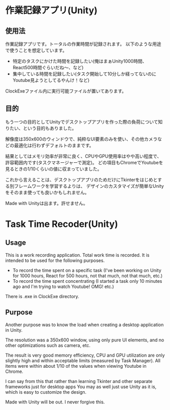 # 作業記録アプリ(Unity)

## 使用法

作業記録アプリです。トータルの作業時間が記録されます。
以下のような用途で使うことを想定しています。

- 特定のタスクにかけた時間を記録したい(俺はまぁUnity1000時間、React500時間ぐらいだね～、など)
- 集中している時間を記録したい(タスク開始して10分しか経ってないのにYoutube見ようとしてるやんけ！など)

ClockExeファイル内に実行可能ファイルが置いてあります。

## 目的

もう一つの目的としてUnityでデスクトップアプリを作った際の負荷について知りたい、という目的もありました。

解像度は350x600のウィンドウで、純粋なUI要素のみを使い、その他カメラなどの最適化は行わずデフォルトのままです。

結果としてはメモリ効率が非常に良く、CPUやGPU使用率はやや高い程度で、許容範囲内です(タスクマネージャーで測定)。
どの項目もChromeでYoutubeを見るときの1/10くらいの値に収まっていました。

これから言えることは、デスクトップアプリのためだけにTkinterをはじめとする別フレームワークを学習するよりは、
デザインのカスタマイズが簡単なUnityをそのまま使っても良いかもしれません。

Made with Unityは出ます。許せません。

# Task Time Recoder(Unity)

## Usage

This is a work recording application. Total work time is recorded.
It is intended to be used for the following purposes.

- To record the time spent on a specific task (I've been working on Unity for 1000 hours, React for 500 hours, not that much, not that much, etc.)
- To record the time spent concentrating (I started a task only 10 minutes ago and I'm trying to watch Youtube! OMG! etc.)

There is .exe in ClockExe directory.

## Purpose

Another purpose was to know the load when creating a desktop application in Unity.

The resolution was a 350x600 window, using only pure UI elements, and no other optimizations such as camera, etc.

The result is very good memory efficiency, CPU and GPU utilization are only slightly high and within acceptable limits (measured by Task Manager).
All items were within about 1/10 of the values when viewing Youtube in Chrome.

I can say from this that rather than learning Tkinter and other separate frameworks just for desktop apps
You may as well just use Unity as it is, which is easy to customize the design.

Made with Unity will be out. I never forgive this.